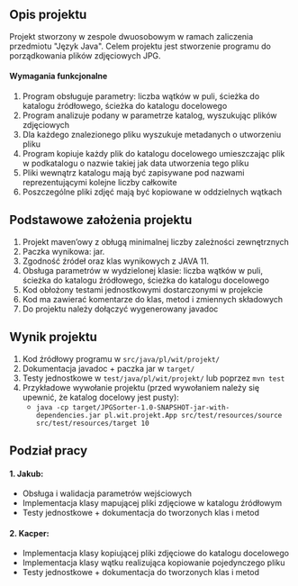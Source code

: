 ## Opis projektu

Projekt stworzony w zespole dwuosobowym w ramach zaliczenia przedmiotu "Język Java". Celem projektu jest stworzenie
programu do porządkowania plików zdjęciowych JPG.

#### Wymagania funkcjonalne

1. Program obsługuje parametry: liczba wątków w puli, ścieżka do
   katalogu źródłowego, ścieżka do katalogu docelowego
2. Program analizuje podany w parametrze katalog, wyszukując plików zdjęciowych
3. Dla każdego znalezionego pliku wyszukuje metadanych o utworzeniu pliku
4. Program kopiuje każdy plik do katalogu docelowego umieszczając plik w podkatalogu o nazwie takiej jak data utworzenia
   tego pliku
5. Pliki wewnątrz katalogu mają być zapisywane pod nazwami reprezentującymi kolejne liczby całkowite
6. Poszczególne pliki zdjęć mają być kopiowane w oddzielnych wątkach

## Podstawowe założenia projektu

1. Projekt maven’owy z obługą minimalnej liczby zależności zewnętrznych
2. Paczka wynikowa: jar.
3. Zgodność źródeł oraz klas wynikowych z JAVA 11.
4. Obsługa parametrów w wydzielonej klasie: liczba wątków w puli, ścieżka do
   katalogu źródłowego, ścieżka do katalogu docelowego
5. Kod obłożony testami jednostkowymi dostarczonymi w projekcie
6. Kod ma zawierać komentarze do klas, metod i zmiennych składowych
7. Do projektu należy dołączyć wygenerowany javadoc

## Wynik projektu

1. Kod źródłowy programu w `src/java/pl/wit/projekt/`
2. Dokumentacja javadoc + paczka jar w `target/`
3. Testy jednostkowe w `test/java/pl/wit/projekt/` lub poprzez `mvn test`
4. Przykładowe wywołanie projektu (przed wywołaniem należy się upewnić, że katalog docelowy jest pusty):
    * `java -cp target/JPGSorter-1.0-SNAPSHOT-jar-with-dependencies.jar pl.wit.projekt.App src/test/resources/source src/test/resources/target 10
      `

## Podział pracy

#### 1. Jakub:

* Obsługa i walidacja parametrów wejściowych
* Implementacja klasy mapującej pliki zdjęciowe w katalogu źródłowym
* Testy jednostkowe + dokumentacja do tworzonych klas i metod

#### 2. Kacper:

* Implementacja klasy kopiującej pliki zdjęciowe do katalogu docelowego
* Implementacja klasy wątku realizująca kopiowanie pojedynczego pliku
* Testy jednostkowe + dokumentacja do tworzonych klas i metod
